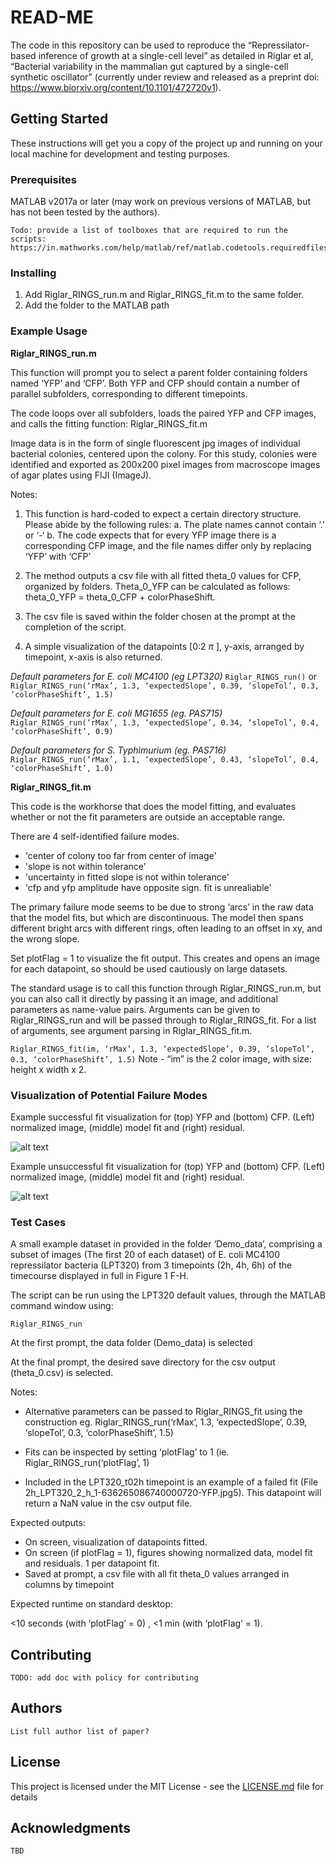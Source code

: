 # READ-ME

The code in this repository can be used to reproduce the “Repressilator-based inference of growth at a single-cell level” as detailed in Riglar et al, “Bacterial variability in the mammalian gut captured by a single-cell synthetic oscillator” (currently under review and released as a preprint doi: https://www.biorxiv.org/content/10.1101/472720v1). 

## Getting Started

These instructions will get you a copy of the project up and running on your local machine for development and testing purposes.

### Prerequisites

MATLAB v2017a or later (may work on previous versions of MATLAB, but has not been tested by the authors).

```
Todo: provide a list of toolboxes that are required to run the scripts:
https://in.mathworks.com/help/matlab/ref/matlab.codetools.requiredfilesandproducts.html
```

### Installing

1. Add Riglar_RINGS_run.m and Riglar_RINGS_fit.m to the same folder.
2. Add the folder to the MATLAB path

### Example Usage

**Riglar_RINGS_run.m**

This function will prompt you to select a parent folder containing folders named ‘YFP’ and ‘CFP’. Both YFP and CFP should contain a number of parallel subfolders, corresponding to different timepoints. 

The code loops over all subfolders, loads the paired YFP and CFP images, and calls the fitting function: Riglar_RINGS_fit.m

Image data is in the form of single fluorescent jpg images of individual bacterial colonies, centered upon the colony. For this study, colonies were identified and exported as 200x200 pixel images from macroscope images of agar plates using FIJI (ImageJ).

Notes:

1. This function is hard-coded to expect a certain directory structure. Please abide by the following rules:
    a. The plate names cannot contain ‘.’ or ‘-‘
    b. The code expects that for every YFP image there is a corresponding CFP image, and the file names differ only by replacing ‘YFP’ with ‘CFP’

2. The method outputs a csv file with all fitted theta_0 values for CFP, organized by folders.  Theta_0_YFP can be calculated as follows: theta_0_YFP = theta_0_CFP + colorPhaseShift.

3. The csv file is saved within the folder chosen at the prompt at the completion of the script. 

4. A simple visualization of the datapoints [0:2 $\pi$ ], y-axis, arranged by timepoint, x-axis is also returned.

_Default parameters for E. coli MC4100 (eg LPT320)_ 
```Riglar_RINGS_run()``` or ```Riglar_RINGS_run(‘rMax’, 1.3, ‘expectedSlope’, 0.39, ‘slopeTol’, 0.3, ‘colorPhaseShift’, 1.5)```

_Default parameters for E. coli MG1655 (eg. PAS715)_ 
`Riglar_RINGS_run(‘rMax’, 1.3, ‘expectedSlope’, 0.34, ‘slopeTol’, 0.4, ‘colorPhaseShift’, 0.9)`

_Default parameters for S. Typhimurium (eg. PAS716)_ 
`Riglar_RINGS_run(‘rMax’, 1.1, ‘expectedSlope’, 0.43, ‘slopeTol’, 0.4, ‘colorPhaseShift’, 1.0)`

**Riglar_RINGS_fit.m**

This code is the workhorse that does the model fitting, and evaluates whether or not the fit parameters are outside an acceptable range. 

There are 4 self-identified failure modes.
* 'center of colony too far from center of image'
* 'slope is not within tolerance'
* 'uncertainty in fitted slope is not within tolerance'
* 'cfp and yfp amplitude have opposite sign.  fit is unrealiable'

The primary failure mode seems to be due to strong ‘arcs’ in the raw data that the model fits, but which are discontinuous. The model then spans different bright arcs with different rings, often leading to an offset in xy, and the wrong slope. 

Set plotFlag = 1 to visualize the fit output. This creates and opens an image for each datapoint, so should be used cautiously on large datasets. 

The standard usage is to call this function through Riglar_RINGS_run.m, but you can also call it directly by passing it an image, and additional parameters as name-value pairs. Arguments can be given to Riglar_RINGS_run and will be passed through to Riglar_RINGS_fit. For a list of arguments, see argument parsing in Riglar_RINGS_fit.m.

`Riglar_RINGS_fit(im, ‘rMax’, 1.3, ‘expectedSlope’, 0.39, ‘slopeTol’, 0.3, ‘colorPhaseShift’, 1.5)`
Note - “im” is the 2 color image, with size: height x width x 2.

### Visualization of Potential Failure Modes

Example successful fit visualization for (top) YFP and (bottom) CFP.  (Left) normalized image, (middle) model fit and (right) residual.

![alt text](https://github.com/HMS-IDAC/repressilator-colony-rings/blob/master/successful_fit.png "Logo Title Text 1")


Example unsuccessful fit visualization for (top) YFP and (bottom) CFP.  (Left) normalized image, (middle) model fit and (right) residual.

![alt text](https://github.com/HMS-IDAC/repressilator-colony-rings/blob/master/unsuccessful_fit.png "Logo Title Text 1")

### Test Cases

A small example dataset in provided in the folder ‘Demo_data’, comprising a subset of images (The first 20 of each dataset) of E. coli MC4100 repressilator bacteria (LPT320) from 3 timepoints (2h, 4h, 6h) of the timecourse displayed in full in Figure 1 F-H. 

The script can be run using the LPT320 default values, through the MATLAB command window using:

`Riglar_RINGS_run`

At the first prompt, the data folder (Demo_data) is selected

At the final prompt, the desired save directory for the csv output (theta_0.csv) is selected.

Notes:

*	Alternative parameters can be passed to Riglar_RINGS_fit using the construction eg. 
Riglar_RINGS_run(‘rMax’, 1.3, ‘expectedSlope’, 0.39, ‘slopeTol’, 0.3, ‘colorPhaseShift’, 1.5)

*	Fits can be inspected by setting ‘plotFlag’ to 1 (ie. Riglar_RINGS_run(‘plotFlag’, 1)

*	Included in the LPT320_t02h timepoint is an example of a failed fit (File 2h_LPT320_2_h_1-636265086740000720-YFP.jpg5). This datapoint will return a NaN value in the csv output file. 


Expected outputs:

*	On screen, visualization of datapoints fitted. 
*	On screen (if plotFlag = 1), figures showing normalized data, model fit and residuals. 1 per datapoint fit. 
*	Saved at prompt, a csv file with all fit theta_0 values arranged in columns by timepoint

Expected runtime on standard desktop:

<10 seconds (with ‘plotFlag’ = 0) , <1 min (with ‘plotFlag’ = 1). 


## Contributing

```
TODO: add doc with policy for contributing
```

## Authors

```
List full author list of paper?
```

## License

This project is licensed under the MIT License - see the [LICENSE.md](LICENSE) file for details

## Acknowledgments

```
TBD
```
